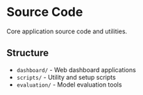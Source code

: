 # Source Code

Core application source code and utilities.

## Structure
- `dashboard/` - Web dashboard applications
- `scripts/` - Utility and setup scripts  
- `evaluation/` - Model evaluation tools
